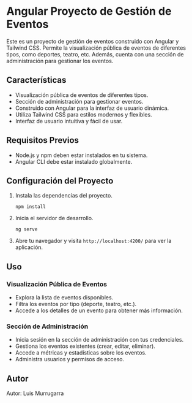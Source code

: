 # Angular Proyecto de Gestión de Eventos

Este es un proyecto de gestión de eventos construido con Angular y Tailwind CSS. Permite la visualización pública de eventos de diferentes tipos, como deportes, teatro, etc. Además, cuenta con una sección de administración para gestionar los eventos.

## Características

- Visualización pública de eventos de diferentes tipos.
- Sección de administración para gestionar eventos.
- Construido con Angular para la interfaz de usuario dinámica.
- Utiliza Tailwind CSS para estilos modernos y flexibles.
- Interfaz de usuario intuitiva y fácil de usar.

## Requisitos Previos

- Node.js y npm deben estar instalados en tu sistema.
- Angular CLI debe estar instalado globalmente.

## Configuración del Proyecto

1. Instala las dependencias del proyecto.
    ```
    npm install
   ```
2. Inicia el servidor de desarrollo.
    ```
    ng serve
    ```
3. Abre tu navegador y visita `http://localhost:4200/` para ver la aplicación.

## Uso

### Visualización Pública de Eventos

- Explora la lista de eventos disponibles.
- Filtra los eventos por tipo (deporte, teatro, etc.).
- Accede a los detalles de un evento para obtener más información.

### Sección de Administración

- Inicia sesión en la sección de administración con tus credenciales.
- Gestiona los eventos existentes (crear, editar, eliminar).
- Accede a métricas y estadísticas sobre los eventos.
- Administra usuarios y permisos de acceso.

## Autor

Autor: Luis Murrugarra
